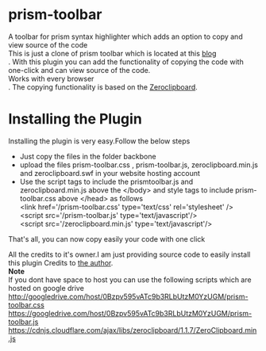 # prism-toolbar
A toolbar for prism syntax highlighter which adds an option to copy and view source of the code<br/>
This is just a clone of prism toolbar which is located at this <a href="http://dev.misterphilip.com/prism/plugins/toolbar/">blog</a><br/>.
With this plugin you can add the functionality of copying the code with one-click and can view source of the code.<br/>
Works with every browser<br/>.
The copying functionality is based on the <a href="http://zeroclipboard.org">Zeroclipboard</a>.<br/>
<h1>Installing the Plugin</h1>
Installing the plugin is very easy.Follow the below steps
<ul>
<li>Just copy the files in the folder backbone</li>
<li>upload the files prism-toolbar.css , prism-toolbar.js, zeroclipboard.min.js and zeroclipboard.swf in your website hosting account</li>
<li>Use the script tags to include the prismtoolbar.js and zeroclipboard.min.js above the &lt;/body&gt; and style tags to include prism-toolbar.css above &lt;/head&gt; as follows<br/>
&lt;link href=&#39;/prism-toolbar.css&#39; type=&#39;text/css&#39; rel=&#39;stylesheet&#39; /&gt;<br/>
&lt;script src=&#39;/prism-toolbar.js&#39; type=&#39;text/javascript&#39;/&gt;<br/>
&lt;script src=&#39;/zeroclipboard.min.js&#39; type=&#39;text/javascript&#39;/&gt;<br/>
</li>
</ul>
That&#39;s all, you can now copy easily your code with one click

All the credits to it&#39;s owner.I am just providing source code to easily install this plugin
Credits to <a href="http://dev.misterphilip.com/prism/plugins/toolbar/">the author</a>.<br/>
<strong>Note</strong><br/>
If you dont have space to host you can use the following scripts which are hosted on google drive 
http://googledrive.com/host/0Bzpv595vATc9b3RLbUtzM0YzUGM/prism-toolbar.css <br/>
https://googledrive.com/host/0Bzpv595vATc9b3RLbUtzM0YzUGM/prism-toolbar.js <br/>
https://cdnjs.cloudflare.com/ajax/libs/zeroclipboard/1.1.7/ZeroClipboard.min.js <br/>
